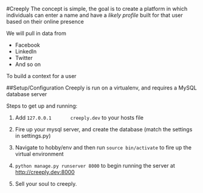 #Creeply
The concept is simple, the goal is to create a platform in which individuals can enter a name and have a *likely profile* built for that user based on their online presence

We will pull in data from
* Facebook
* LinkedIn
* Twitter
* And so on

To build a context for a user

##Setup/Configuration
Creeply is run on a virtualenv, and requires a MySQL database server

Steps to get up and running:

1. Add ```127.0.0.1       creeply.dev``` to your hosts file

2. Fire up your mysql server, and create the database (match the settings in settings.py)

3. Navigate to hobby/env and then run ```source bin/activate``` to fire up the virtual environment

4. ```python manage.py runserver 8000``` to begin running the server at http://creeply.dev:8000

5. Sell your soul to creeply.